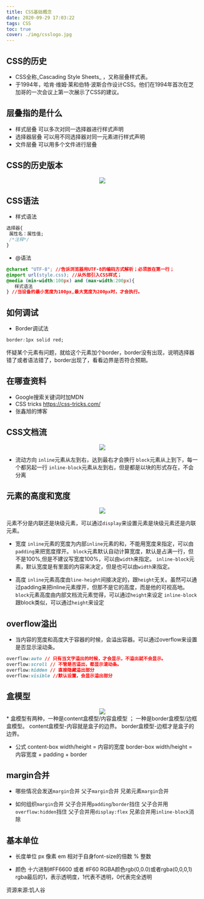 ```yaml
---
title: CSS基础概念
date: 2020-09-29 17:03:22
tags: CSS
toc: true
cover: ./img/csslogo.jpg
---
```

## __CSS的历史__
* CSS全称_Cascading Style Sheets_ ，又称层叠样式表。
* 于1994年，哈肯·维姆·莱和伯特·波斯合作设计CSS。他们在1994年首次在芝加哥的一次会议上第一次展示了CSS的建议。
<!--more-->

## __层叠指的是什么__
* 样式层叠
可以多次对同一选择器进行样式声明
* 选择器层叠
可以用不同选择器对同一元素进行样式声明
* 文件层叠
可以用多个文件进行层叠

## __CSS的历史版本__
<div align="center" ><img src="./img/2.png"></div>

## __CSS语法__
* 样式语法
```css
选择器{
 属性名：属性值;
 /*注释*/
}
```
* @语法
```css
@charset "UTF-8"; //告诉浏览器用UTF-8的编码方式解析；必须放在第一行；
@import url(style.css); //从外部引入CSS样式；
@media (min-width:100px) and (max-width:200px){
   样式语法
} //当设备的最小宽度为100px,最大宽度为200px时，才会执行。
```

## __如何调试__
* Border调试法
```CSS
border:1px solid red;
```
怀疑某个元素有问题，就给这个元素加个border，border没有出现，说明选择器错了或者语法错了，border出现了，看看边界是否符合预期。

## __在哪查资料__
* Google搜索关键词时加MDN
* CSS tricks https://css-tricks.com/
* 张鑫旭的博客

## __CSS文档流__
<div align="center" ><img src="./img/1.png"></div>

* 流动方向
`inline`元素从左到右，达到最右才会换行
`block`元素从上到下，每一个都另起一行
`inline-block`元素从左到右，但是都是以块的形式存在，不会分离

## __元素的高度和宽度__
<div align="center" ><img src="./img/3.png"></div>

元素不分是内联还是块级元素，可以通过`display`来设置元素是块级元素还是内联元素。

* 宽度
`inline`元素的宽度为内部`inline`元素的和，不能用宽度来指定，可以由`padding`来把宽度撑开。
`block`元素默认自动计算宽度，默认是占满一行，但不是100%,但是不建议写宽度100%，可以由`width`来指定。
`inline-block`元素，默认宽度是有里面的内容来决定，但是也可以由`width`来指定。

* 高度
`inline`元素高度由`line-height`间接决定的，跟`height`无关。虽然可以通过padding来把inline元素撑开，但那不是它的高度，而是他的可视高地。
`block`元素高度由内部文档流元素觉得，可以通过`height`来设定
`inline-block`跟block类似，可以通过`height`来设定

## __overflow溢出__
* 当内容的宽度和高度大于容器的时候，会溢出容器。可以通过overflow来设置是否显示滚动条。
```CSS
overflow:auto // 只有当文字溢出的时候，才会显示，不溢出就不会显示。
overflow:scroll // 不管是否溢出，都显示滚动条。
overflow:hidden // 直接隐藏溢出部分 
overflow:visible //默认设置，会显示溢出部分
```

## __盒模型__
<div align="center" ><img src="./img/4.png"></div>
* 盒模型有两种，一种是content盒模型/内容盒模型 ； 一种是border盒模型/边框盒模型。
content盒模型-内容就是盒子的边界。
border盒模型-边框才是盒子的边界。

* 公式
content-box width/height = 内容的宽度
border-box width/height = 内容宽度 + padding + border

## __margin合并__
* 哪些情况会发送`margin`合并
 父子`margin`合并
 兄弟元素`margin`合并


* 如何组织`margin`合并
 父子合并用`padding`/`border`挡住
 父子合并用`overflow:hidden`挡住
 父子合并用`display:flex`
 兄弟合并用`inline-block`消除

## __基本单位__
* 长度单位
px  像素
em  相对于自身font-size的倍数
%
整数

* 颜色
十六进制#FF6600 或者 #F60
RGBA颜色rgb(0,0.0)或者rgba(0,0,0,1) rgba最后的1，表示透明度，1代表不透明，0代表完全透明

资源来源:饥人谷
